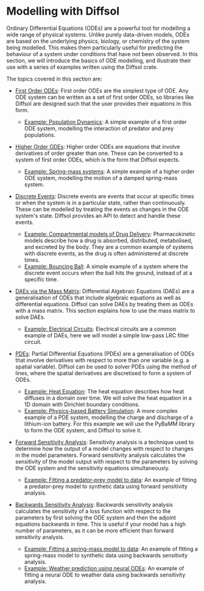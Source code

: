 # Modelling with Diffsol

Ordinary Differential Equations (ODEs) are a powerful tool for modelling a wide range of physical systems. Unlike purely data-driven models, ODEs are based on the underlying physics, biology, or chemistry of the system being modelled. This makes them particularly useful for predicting the behaviour of a system under conditions that have not been observed. In this section, we will introduce the basics of ODE modelling, and illustrate their use with a series of examples written using the Diffsol crate.

The topics covered in this section are:

- [First Order ODEs](/primer/first_order_odes.md): First order ODEs are the simplest type of ODE. Any ODE system can be written as a set of first order ODEs, so libraries like Diffsol are designed such that the user provides their equations in this form.
  - [Example: Population Dynamics](/primer/population_dynamics.md): A simple example of a first order ODE system, modelling the interaction of predator and prey populations.
- [Higher Order ODEs](/primer/higher_order_odes.md): Higher order ODEs are equations that involve derivatives of order greater than one. These can be converted to a system of first order ODEs, which is the form that Diffsol expects.
  - [Example: Spring-mass systems](/primer/spring_mass_systems.md): A simple example of a higher order ODE system, modelling the motion of a damped spring-mass system.
- [Discrete Events](/primer/discrete_events.md): Discrete events are events that occur at specific times or when the system is in a particular state, rather than continuously. These can be modelled by treating the events as changes in the ODE system's state. Diffsol provides an API to detect and handle these events.
  - [Example: Compartmental models of Drug Delivery](/primer/compartmental_models_of_drug_delivery.md): Pharmacokinetic models describe how a drug is absorbed, distributed, metabolised, and excreted by the body. They are a common example of systems with discrete events, as the drug is often administered at discrete times.
  - [Example: Bouncing Ball](/primer/bouncing_ball.md): A simple example of a system where the discrete event occurs when the ball hits the ground, instead of at a specific time.
- [DAEs via the Mass Matrix](/primer/the_mass_matrix.md): Differential Algebraic Equations (DAEs) are a generalisation of ODEs that include algebraic equations as well as differential equations. Diffsol can solve DAEs by treating them as ODEs with a mass matrix. This section explains how to use the mass matrix to solve DAEs.
  - [Example: Electrical Circuits](/primer/electrical_circuits.md): Electrical circuits are a common example of DAEs, here we will model a simple low-pass LRC filter circuit.
- [PDEs](/primer/pdes.md): Partial Differential Equations (PDEs) are a generalisation of ODEs that involve derivatives with respect to more than one variable (e.g. a spatial variable). Diffsol can be used to solver PDEs using the method of lines, where the spatial derivatives are discretised to form a system of ODEs.
  - [Example: Heat Equation](/primer/heat_equation.md): The heat equation describes how heat diffuses in a domain over time. We will solve the heat equation in a 1D domain with Dirichlet boundary conditions.
  - [Example: Physics-based Battery Simulation](/primer/physics_based_battery_simulation.md): A more complex example of a PDE system, modelling the charge and discharge of a lithium-ion battery. For this example we will use the PyBaMM library to form the ODE system, and Diffsol to solve it.

- [Forward Sensitivity Analysis](/primer/forward_sensitivity_analysis.md): Sensitivity analysis is a technique used to determine how the output of a model changes with respect to changes in the model parameters. Forward sensitivity analysis calculates the sensitivity of the model output with respect to the parameters by solving the ODE system and the sensitivity equations simultaneously.
  - [Example: Fitting a predator-prey model to data](/primer/population_dynamics_fitting.md): An example of fitting a predator-prey model to synthetic data using forward sensitivity analysis.
- [Backwards Sensitivity Analysis](/primer/backwards_sensitivity_analysis.md): Backwards sensitivity analysis calculates the sensitivity of a loss function with respect to the parameters by first solving the ODE system and then the adjoint equations backwards in time. This is useful if your model has a high number of parameters, as it can be more efficient than forward sensitivity analysis.
  - [Example: Fitting a spring-mass model to data](/primer/spring_mass_fitting.md): An example of fitting a spring-mass model to synthetic data using backwards sensitivity analysis.
  - [Example: Weather prediction using neural ODEs](/primer/weather_neural_ode.md): An example of fitting a neural ODE to weather data using backwards sensitivity analysis.
